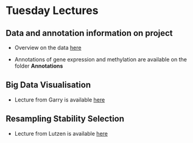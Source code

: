 # Tuesday Lectures

## Data and annotation information on project

- Overview on the data [here](Data_overview.pdf)

- Annotations of gene expression and methylation are available on the folder **Annotations**


## Big Data Visualisation

- Lecture from Garry  is available [here](Exposome-Introduction-Anglet-Miller.pdf)
 
## Resampling Stability Selection

- Lecture from Lutzen  is available [here](Resampling_Stability_Selection.pdf)
